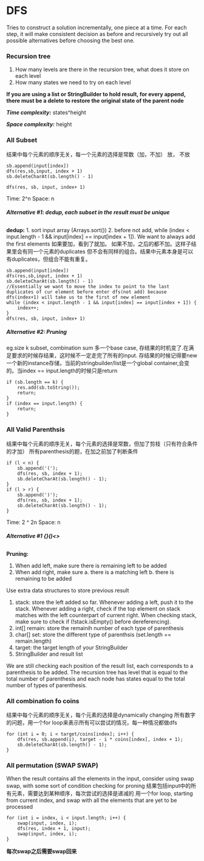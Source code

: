 # DFS
Tries to construct a solution incrementally, one piece at a time. For each step, it will make consistent decision as before and recursively try out all possible alternatives before choosing the best one. 

### Recursion tree
1. How many levels are there in the recursion tree, what does it store on each level
2. How many states we need to try on each level

**If you are using a list or StringBuilder to hold result, for every append, there must be a delete to restore the original state of the parent node**

***Time complexity:*** states^height

***Space complexity:*** height

### All Subset
结果中每个元素的顺序无关，每一个元素的选择是常数（加，不加）
放， 不放
```
sb.append(input[index])
dfs(res,sb,input, index + 1)
sb.deleteCharAt(sb.length() - 1)

dfs(res, sb, input, index+ 1)
```
Time: 2^n
Space: n
##### Alternative #1: dedup, each subset in the result must be unique
##
**dedup:** 1. sort input array (Arrays.sort()) 2. before not add, while (index < input.length - 1 && input[index] == input[index + 1]). We want to always add the first elements
 如果要加，看到了就加。 如果不加，之后的都不加。这样子结果里会有同一个元素的duplicates 但不会有同样的组合。结果中元素本身是可以有duplicates，但组合不能有重复。
```
sb.append(input[index])
dfs(res,sb,input, index + 1)
sb.deleteCharAt(sb.length() - 1)
//Essentially we want to move the index to point to the last duplicates of cur element before enter dfs(not add) because dfs(index+1) will take us to the first of new element
while (index < input.length - 1 && input[index] == input[index + 1]) {
    index++;
}
dfs(res, sb, input, index+ 1)
```
##### Alternative #2: Pruning
eg.size k subset, combination sum
多一个base case, 存结果的时机变了.在满足要求的时候存结果，这时候不一定走完了所有的input. 存结果的时候记得要new一个新的instance存储，当前的stringbuilder/list是一个global container,会变的。当index == input.length的时候只是return 
```
if (sb.length == k) {
    res.add(sb.toString());
    return;
}
if (index == input.length) {
    return;
}
```
### All Valid Parenthsis
结果中每个元素的顺序无关，每个元素的选择是常数，但加了剪枝（只有符合条件的才加）
所有parenthesis的题，在加之前加了判断条件
```
if (l < n) {
    sb.append('(');
    dfs(res, sb, index + 1);
    sb.deleteCharAt(sb.length() - 1);
}
if (l > r) {
    sb.append(')');
    dfs(res, sb, index + 1);
    sb.deleteCharAt(sb.length() - 1);
}
```
Time: 2 ^ 2n
Space: n

##### Alternative #1 {}()<>
##
**Pruning:** 
1. When add left, make sure there is remaining left to be added
2. When add right, make sure a. there is a matching left b. there is remaining to be added

Use extra data structures to store previous result
1. stack: store the left added so far. Whenever adding a left, push it to the stack. Whenever adding a right, check if the top element on stack matches with the left counterpart of current right. When checking stack, make sure to check if (!stack.isEmpty() before dereferencing). 
2. int[] remain: store the remainih number of each type of parenthesis
3. char[] set: store the different type of parenthsis (set.length == remain.length)
4. target: the target length of your StringBuilder
5. StringBuilder and result list

We are still checking each position of the result list, each corresponds to a parenthesis to be added. The recursion tree has level that is equal to the total number of parenthesis and each node has states equal to the total number of types of parenthesis. 
### All combination fo coins
结果中每个元素的顺序无关，每个元素的选择是dynamically changing
所有数字的问题，用一个for loop来表示所有可以尝试的情况，每一种情况都做dfs
```
for (int i = 0; i < target/coins[index]; i++) {
    dfs(res, sb.append(i), target - i * coins[index], index + 1);
    sb.deleteCharAt(sb.length() - 1);
}
```

### All permutation (SWAP SWAP)
When the result contains all the elements in the input, consider using swap swap, with some sort of condition checking for proning
结果包括input中的所有元素，需要达到某种顺序，每次尝试的选择是递减的
用一个for loop, starting from current index, and swap with all the elements that are yet to be processed
```
for (int i = index, i < input.length; i++) {
    swap(input, index, i);
    dfs(res, index + 1, input);
    swap(input, index, i);
}
```
**每次swap之后需要swap回来**


